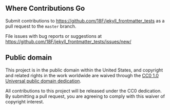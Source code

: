 ## Where Contributions Go

Submit contributions to https://github.com/18F/jekyll_frontmatter_tests as a pull request to the `master` branch.

File issues with bug reports or suggestions at https://github.com/18F/jekyll_frontmatter_tests/issues/new/

## Public domain

This project is in the public domain within the United States, and
copyright and related rights in the work worldwide are waived through
the [CC0 1.0 Universal public domain dedication](https://creativecommons.org/publicdomain/zero/1.0/).

All contributions to this project will be released under the CC0
dedication. By submitting a pull request, you are agreeing to comply
with this waiver of copyright interest.
